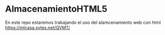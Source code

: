# AlmacenamientoHTML5
En este repo estaremos trabajando el uso del alamcenamiento web con html
https://mlcasa.sytes.net/QVMT/
